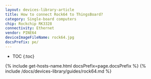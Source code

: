 ```yaml
---
layout: devices-library-article
title: How to connect Rock64 to ThingsBoard?
category: Single-board computers
chip: Rockchip RK3328
connectivity: Ethernet
vendor: PINE64
deviceImageFileName: rock64.jpg
docsPrefix: pe/
---
```



* TOC
{:toc}

{% include get-hosts-name.html docsPrefix=page.docsPrefix %}
{% include /docs/devices-library/guides/rock64.md %}